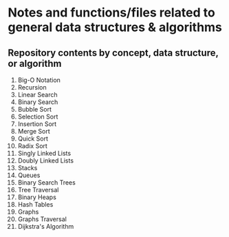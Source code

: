 # Notes and functions/files related to general data structures & algorithms

## Repository contents by concept, data structure, or algorithm
  1. Big-O Notation
  2. Recursion
  3. Linear Search
  4. Binary Search
  5. Bubble Sort
  6. Selection Sort
  7. Insertion Sort
  8. Merge Sort
  9. Quick Sort
  10. Radix Sort
  11. Singly Linked Lists
  12. Doubly Linked Lists
  13. Stacks
  14. Queues
  15. Binary Search Trees
  16. Tree Traversal
  17. Binary Heaps
  18. Hash Tables
  19. Graphs
  20. Graphs Traversal
  21. Dijkstra's Algorithm
